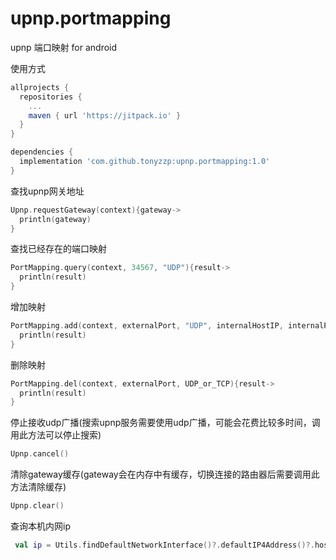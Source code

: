 # upnp.portmapping
upnp 端口映射 for android


使用方式
```gradle
allprojects {
  repositories {
    ...
    maven { url 'https://jitpack.io' }
  }
}
```

```gradle
dependencies {
  implementation 'com.github.tonyzzp:upnp.portmapping:1.0'
}
```


查找upnp网关地址
```kotlin
Upnp.requestGateway(context){gateway->
  println(gateway)
}
```


查找已经存在的端口映射
```kotlin
PortMapping.query(context, 34567, "UDP"){result->
  println(result)
}
```


增加映射
```kotlin
PortMapping.add(context, externalPort, "UDP", internalHostIP, internalPort, "DESC"){result->
  println(result)
}
```


删除映射
```kotlin
PortMapping.del(context, externalPort, UDP_or_TCP){result->
  println(result)
}
```


停止接收udp广播(搜索upnp服务需要使用udp广播，可能会花费比较多时间，调用此方法可以停止搜索)
```kotlin
Upnp.cancel()
```

清除gateway缓存(gateway会在内存中有缓存，切换连接的路由器后需要调用此方法清除缓存)
```kotlin
Upnp.clear()
```

查询本机内网ip
```kotlin
 val ip = Utils.findDefaultNetworkInterface()?.defaultIP4Address()?.hostAddress
```
